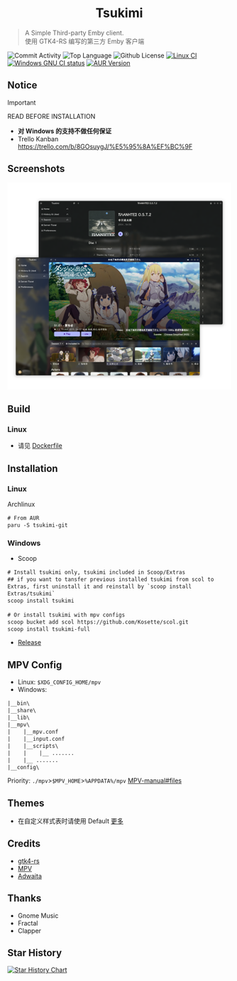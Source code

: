 <h1 align="center">Tsukimi</h1>

> A Simple Third-party Emby client.    
> 使用 GTK4-RS 编写的第三方 Emby 客户端

![Commit Activity](https://img.shields.io/github/commit-activity/m/tsukinaha/Tsukimi/main) ![Top Language](https://img.shields.io/github/languages/top/tsukinaha/Tsukimi) ![Github License](https://img.shields.io/github/license/tsukinaha/Tsukimi) [![Linux CI](https://github.com/tsukinaha/tsukimi/actions/workflows/build_linux.yml/badge.svg)](https://github.com/tsukinaha/tsukimi/actions/workflows/build_linux.yml) [![Windows GNU CI status](https://github.com/tsukinaha/tsukimi/actions/workflows/build_release.yml/badge.svg)](https://github.com/tsukinaha/tsukimi/actions/workflows/build_release.yml) [![AUR Version](https://img.shields.io/aur/version/tsukimi-git)](https://aur.archlinux.org/packages/tsukimi-git) 

## Notice

> [!IMPORTANT]
> READ BEFORE INSTALLATION

- **对 Windows 的支持不做任何保证**
- Trello Kanban     https://trello.com/b/8GOsuygJ/%E5%95%8A%EF%BC%9F    

## Screenshots

<div align="center">
 <img src="./docs/tsukimi.png"/>
</div>

## Build

### Linux

- 请见 [Dockerfile](https://github.com/tsukinaha/tsukimi/blob/main/Dockerfile)

## Installation

### Linux
Archlinux
```
# From AUR
paru -S tsukimi-git
```
 

### Windows

- Scoop

```
# Install tsukimi only, tsukimi included in Scoop/Extras
## if you want to tansfer previous installed tsukimi from scol to Extras, first uninstall it and reinstall by `scoop install Extras/tsukimi`
scoop install tsukimi

# Or install tsukimi with mpv configs
scoop bucket add scol https://github.com/Kosette/scol.git
scoop install tsukimi-full
```

- [Release](https://github.com/tsukinaha/tsukimi/releases/latest)

## MPV Config

- Linux: `$XDG_CONFIG_HOME/mpv`
- Windows:

```
|__bin\
|__share\
|__lib\
|__mpv\
|    |__mpv.conf
|    |__input.conf
|    |__scripts\
|    |    |__ .......
|    |__ .......
|__config\
```

Priority:
`./mpv`>`$MPV_HOME`>`%APPDATA%/mpv`
[MPV-manual#files](https://mpv.io/manual/master/#files)

## Themes

- 在自定义样式表时请使用 Default [更多](https://wiki.archlinux.org/title/GTK#Configuration)

## Credits

- [gtk4-rs](https://github.com/gtk-rs/gtk4-rs)
- [MPV](https://github.com/mpv-player/mpv)
- [Adwaita](https://gitlab.gnome.org/GNOME/libadwaita/)

## Thanks

- Gnome Music
- Fractal
- Clapper

## Star History

<a href="https://star-history.com/#tsukinaha/tsukimi&Timeline">
 <picture>
   <source media="(prefers-color-scheme: dark)" srcset="https://api.star-history.com/svg?repos=tsukinaha/tsukimi&type=Timeline&theme=dark" />
   <source media="(prefers-color-scheme: light)" srcset="https://api.star-history.com/svg?repos=tsukinaha/tsukimi&type=Timeline" />
   <img alt="Star History Chart" src="https://api.star-history.com/svg?repos=tsukinaha/tsukimi&type=Timeline" />
 </picture>
</a>
